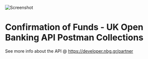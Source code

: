 ![Screenshot](https://developer.nbg.gr/api.gateway/publicportal/sites/default/files/2018-11/black_logo.jpg) 

# Confirmation of Funds - UK Open Banking API Postman Collections

See more info about the API @ https://developer.nbg.gr/partner


